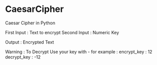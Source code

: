 # CaesarCipher
Caesar Cipher in Python

First Input : Text to encrypt 
Second Input : Numeric Key

Output : Encrypted Text

Warning : To Decrypt Use your key with - 
	for example :
		encrypt_key : 12
		decrypt_key : -12
